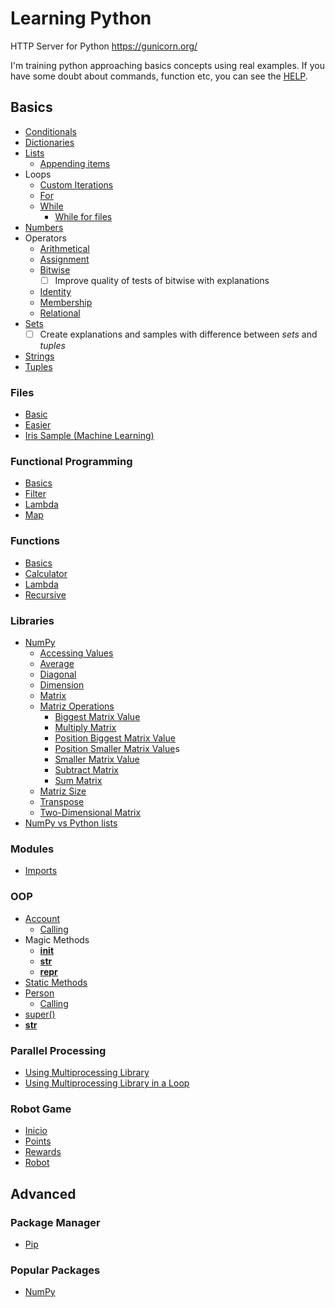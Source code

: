 # Learning Python

HTTP Server for Python https://gunicorn.org/

I'm training python approaching basics concepts using real examples. If you have some doubt about commands, function etc, you can see the [HELP](help.py).

## Basics
* [Conditionals](basics/conditionals/main.py)
* [Dictionaries](basics/dictionaries/main.py)
* [Lists](basics/lists/main.py)
    * [Appending items](libs/num_vs_python-list.py#L22)
* Loops
    * [Custom Iterations](iterations/custom_iteration.py)
    * [For](basics/loops/for.py)
    * [While](basics/loops/while.py)
        * [While for files](files/iris-sample.py#L4)
* [Numbers](basics/numbers/main.py)
* Operators
    * [Arithmetical](basics/operators/arithmetical.py)
    * [Assignment](basics/operators/assignment.py)
    * [Bitwise](basics/operators/bitwise.py)
        - [ ] Improve quality of tests of bitwise with explanations
    * [Identity](basics/operators/identity.py)
    * [Membership](basics/operators/membership.py)
    * [Relational](basics/operators/relational.py)
* [Sets](basics/sets/main.py)
    - [ ] Create explanations and samples with difference between *sets* and *tuples*
* [Strings](basics/strings/main.py)
* [Tuples](basics/tuples/main.py)

### Files
* [Basic](files/basic.py)
* [Easier](files/easier.py)
* [Iris Sample (Machine Learning)](files/iris-sample.py)

### Functional Programming
* [Basics](functional_programming/basics.py)
* [Filter](functional_programming/filter.py)
* [Lambda](functional_programming/lambda.py)
* [Map](functional_programming/map.py)

### Functions
* [Basics](functions/basics.py)
* [Calculator](functions/calculator.py)
* [Lambda](functions/lambda.py)
* [Recursive](functions/recursive.py)

### Libraries
* [NumPy](libs/num.py)
    * [Accessing Values](libs/num.py#L14)
    * [Average](libs/num_vs_python-list.py#L9)
    * [Diagonal](libs/num_vs_python-list.py#L12)
    * [Dimension](libs/num_vs_python-list.py#L15)
    * [Matrix](libs/num.py#L4)
    * [Matriz Operations](libs/num.py#L32)
        * [Biggest Matrix Value](libs/num.py#L42)
        * [Multiply Matrix](libs/num.py#L38)
        * [Position Biggest Matrix Value](libs/num.py#L48)
        * [Position Smaller Matrix Value](libs/num.py#L51)s
        * [Smaller Matrix Value](libs/num.py#L45)
        * [Subtract Matrix](libs/num.py#L39)
        * [Sum Matrix](libs/num.py#L37)
    * [Matriz Size](libs/num.py#L27)
    * [Transpose](libs/num.py#L23)
    * [Two-Dimensional  Matrix](libs/num.py#L10)
* [NumPy vs Python lists](libs/num_vs_python-list.py)

### Modules
* [Imports](modules/main.py)

### OOP
* [Account](oop/account/account.py)
    * [Calling](oop/account/index.py)
* Magic Methods
    * [__init__](oop/magic_methods/index.py)
    * [__str__](oop/magic_methods/index.py)
    * [__repr__](oop/magic_methods/index.py)
* [Static Methods](oop/classes/math_utils.py)
* [Person](oop/person/person.py)
    * [Calling](oop/person/index.py)
* [super()](oop/robot/tars.py)
* [__str__](robot_game/Rewards.py)

### Parallel Processing
* [Using Multiprocessing Library](parallel_processing/mtprocessing.py)
* [Using Multiprocessing Library in a Loop](parallel_processing/loop_multiprocessing.py)

### Robot Game
* [Inicio](robot_game/index.py)
* [Points](robot_game/Point.py)
* [Rewards](robot_game/Rewards.py)
* [Robot](robot_game/Robot.py)


## Advanced

### Package Manager
* [Pip](advanced/pip.md)

### Popular Packages
* [NumPy](advanced/popular_packages/num.py)

